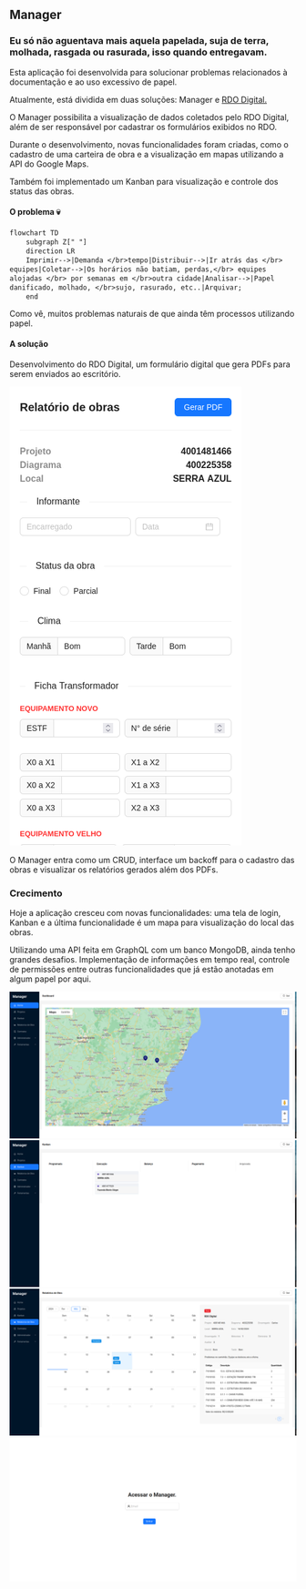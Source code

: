 ## Manager

### Eu só não aguentava mais aquela papelada, suja de terra, molhada, rasgada ou rasurada, isso quando entregavam.


Esta aplicação foi desenvolvida para solucionar problemas relacionados à documentação e ao uso excessivo de papel.

Atualmente, está dividida em duas soluções: Manager e [RDO Digital.](https://github.com/eliasamaral/rdo-digital)

O Manager possibilita a visualização de dados coletados pelo RDO Digital, além de ser responsável por cadastrar os formulários exibidos no RDO.

Durante o desenvolvimento, novas funcionalidades foram criadas, como o cadastro de uma carteira de obra e a visualização em mapas utilizando a API do Google Maps.

Também foi implementado um Kanban para visualização e controle dos status das obras.

#### O problema 💀

```mermaid
flowchart TD
    subgraph Z[" "]
    direction LR
    Imprimir-->|Demanda </br>tempo|Distribuir-->|Ir atrás das </br> equipes|Coletar-->|Os horários não batiam, perdas,</br> equipes alojadas </br> por semanas em </br>outra cidade|Analisar-->|Papel danificado, molhado, </br>sujo, rasurado, etc..|Arquivar;
    end
```


Como vê, muitos problemas naturais de que ainda têm processos utilizando papel.

#### A solução 

Desenvolvimento do RDO Digital, um formulário digital que gera PDFs para serem enviados ao escritório.

![RDO Digital](./assets/RDO.png)

O Manager entra como um CRUD, interface um backoff para o cadastro das obras e visualizar os relatórios gerados além dos PDFs.

### Crecimento

Hoje a aplicação cresceu com novas funcionalidades: uma tela de login, Kanban e a última funcionalidade é um mapa para visualização do local das obras.

Utilizando uma API feita em GraphQL com um banco MongoDB, ainda tenho grandes desafios. Implementação de informações em tempo real, controle de permissões entre outras funcionalidades que já estão anotadas em algum papel por aqui.

![Mapa](./assets/Mapa.png)
![Kanban](./assets/Kanban.png)
![Relatorio](./assets/Relatorio.png)
![Login](./assets/login.png)


